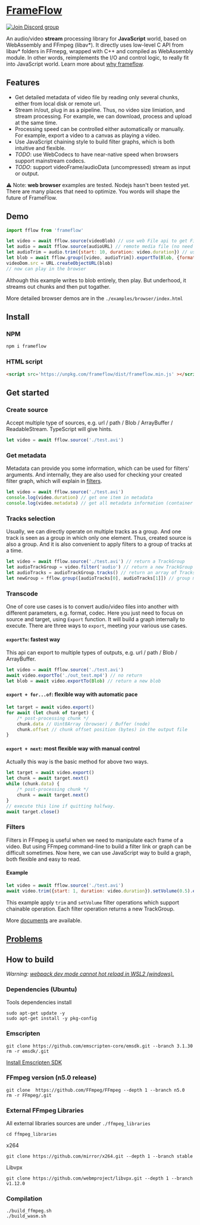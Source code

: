 # [FrameFlow](https://frameflow.netlify.app/)

[![Join Discord group](https://img.shields.io/badge/Discord-Join-blue?logo=discord&logoColor=white)](https://discord.gg/H698RFd8we)

An audio/video **stream** processing library for **JavaScript** world, based on WebAssembly and FFmpeg (libav*).
It directly uses low-level C API from libav* folders in FFmepg, wrapped with C++ and compiled as WebAssembly module. In other words, reimplements the I/O and control logic, to really fit into JavaScript world.
Learn more about [why frameflow](https://frameflow.netlify.app/blog/why-frameflow).

## Features
- Get detailed metadata of video file by reading only several chunks, either from local disk or remote url.
- Stream in/out, plug in as a pipeline. Thus, no video size limiation, and stream processing.
For example, we can download, process and upload at the same time.
- Processing speed can be controlled either automatically or manually.
For example, export a video to a canvas as playing a video.
- Use JavaScript chaining style to build filter graphs, which is both intuitive and flexible.
- *TODO*: use WebCodecs to have near-native speed when browsers support mainstream codecs.
- *TODO*: support videoFrame/audioData (uncompressed) stream as input or output.

⚠️ Note: **web browser** examples are tested. Nodejs hasn't been tested yet.
There are many places that need to optimize. You words will shape the future of FrameFlow.

## Demo

```JavaScript
import fflow from 'frameflow'

let video = await fflow.source(videoBlob) // use web File api to get File handler.
let audio = await fflow.source(audioURL) // remote media file (no need to download entirely beforehand)
let audioTrim = audio.trim({start: 10, duration: video.duration}) // use metadata of video
let blob = await fflow.group([video, audioTrim]).exportTo(Blob, {format: 'mp4'}) // group and trancode to 
videoDom.src = URL.createObjectURL(blob)
// now can play in the browser
```
Although this example writes to blob entirely, then play.
But underhood, it streams out chunks and then put togather.

More detailed browser demos are in the `./examples/browser/index.html`


## Install

### NPM
```bash
npm i frameflow
```

### HTML script
```html
<script src='https://unpkg.com/frameflow/dist/frameflow.min.js' ></script>
```

## Get started

### Create source
Accept multiple type of sources, e.g. url / path / Blob / ArrayBuffer / ReadableStream.
TypeScript will give hints.
```JavaScript
let video = await fflow.source('./test.avi')
```

### Get metadata
Metadata can provide you some information, which can be used for filters' arguments.
And internally, they are also used for checking your created filter graph, which will explain in [filters](#filters).
```JavaScript
let video = await fflow.source('./test.avi')
console.log(video.duration) // get one item in metadata
console.log(video.metadata) // get all metadata information (container + tracks)
```

### Tracks selection
Usually, we can directly operate on multiple tracks as a group.
And one track is seen as a group in which only one element.
Thus, created source is also a group.
And it is also convenient to apply filters to a group of tracks at a time.
```JavaScript
let video = await fflow.source('./test.avi') // return a TrackGroup
let audioTrackGroup = video.filter('audio') // return a new TrackGroup (contain only audio tracks)
let audioTracks = audioTrackGroup.tracks() // return an array of Tracks. (audio)
let newGroup = fflow.group([audioTracks[0], audioTracks[1]]) // group multiple tracks into one group
```

### Transcode
One of core use cases is to convert audio/video files into another with different parameters, e.g. format, codec. Here you just need to focus on source and target, using `Export` function.
It will build a graph internally to execute.
There are three ways to `export`, meeting your various use cases.

#### `exportTo`: fastest way
This api can export to multiple types of outputs, e.g. url / path / Blob / ArrayBuffer.
```JavaScript
let video = await fflow.source('./test.avi')
await video.exportTo('./out_test.mp4') // no return
let blob = await video.exportTo(Blob) // return a new blob
```
#### `export + for...of`: flexible way with automatic pace
```JavaScript
let target = await video.export()
for await (let chunk of target) {
    /* post-processing chunk */
    chunk.data // Uint8Array (browser) / Buffer (node)
    chunk.offset // chunk offset position (bytes) in the output file
}
```
#### `export + next`: most flexible way with manual control
Actually this way is the basic method for above two ways.
```JavaScript
let target = await video.export()
let chunk = await target.next()
while (chunk.data) {
    /* post-processing chunk */
    chunk = await target.next()
}
// execute this line if quitting halfway.
await target.close()
```

### Filters

Filters in FFmpeg is useful when we need to manipulate each frame of a video.
But using FFmpeg command-line to build a filter link or graph can be difficult sometimes.
Now here, we can use JavaScript way to build a graph, both flexible and easy to read.
#### Example
```JavaScript
let video = await fflow.source('./test.avi')
await video.trim({start: 1, duration: video.duration}).setVolume(0.5).exportTo('./out_test.mp4')
```
This example apply `trim` and `setVolume` filter operations which support chainable operation.
Each filter operation returns a new TrackGroup.

More [documents](https://frameflow.netlify.app/docs/intro/getStarted) are available.


## [Problems](https://frameflow.netlify.app/blog/why-frameflow/#problems-of-frameflow)


## How to build
*Warning: [webpack dev mode cannot hot reload in WSL2 (windows).](https://mbuotidem.github.io/blog/2021/01/09/how-to-hot-reload-auto-refresh-react-app-on-WSL.html)*

### Dependencies (Ubuntu)
Tools dependencies install
```
sudo apt-get update -y
sudo apt-get install -y pkg-config
```

### Emscripten
```
git clone https://github.com/emscripten-core/emsdk.git --branch 3.1.30
rm -r emsdk/.git
```
[Install Emscripten SDK](https://emscripten.org/docs/getting_started/downloads.html#installation-instructions-using-the-emsdk-recommended)

### FFmpeg version (n5.0 release)
```
git clone  https://github.com/FFmpeg/FFmpeg --depth 1 --branch n5.0
rm -r FFmpeg/.git
```

### External FFmpeg Libraries
All external libraries sources are under `./ffmpeg_libraries`
```
cd ffmpeg_libraries
```

x264
```
git clone https://github.com/mirror/x264.git --depth 1 --branch stable 
```
Libvpx
```
git clone https://github.com/webmproject/libvpx.git --depth 1 --branch v1.12.0
```

### Compilation 
```
./build_ffmpeg.sh
./build_wasm.sh
```

